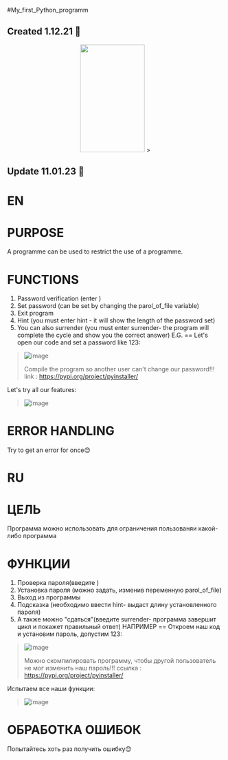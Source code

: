 #My_first_Python_programm





Created 1.12.21 🐍
---
<div id="header" align="center">
  <img src="https://media.giphy.com/media/iOYxT3KboHPWfmWrdm/giphy.gif" width="150" height ="250"/>
  >
  
</div>

Update 11.01.23 🐍
----

EN
===

PURPOSE
==
A programme can be used to restrict the use of a programme. 


FUNCTIONS
==
1. Password verification (enter )
2. Set password (can be set by changing the parol_of_file variable)
3. Exit program
4. Hint (you must enter hint - it will show the length of the password set)
5. You can also surrender (you must enter surrender- the program will complete the cycle and show you the correct answer)
E.G.
==
Let's open our code and set a password like 123:
>![image](https://user-images.githubusercontent.com/79650307/211801101-9d0eedb3-280c-4448-844b-13226f39919e.png)
>
>Compile the program so another user can't change our password!!!
>link : https://pypi.org/project/pyinstaller/
>
Let's try all our features:
>
>![image](https://user-images.githubusercontent.com/79650307/211801564-c5688ed0-8712-4b1e-a97b-77fe70319e3d.png)


ERROR HANDLING
==
Try to get an error for once😊

RU
==

ЦЕЛЬ
==
Программа можно использовать для ограничения пользованяи какой-либо программа 


ФУНКЦИИ
==
1. Проверка пароля(введите )
2. Установка пароля (можно задать, изменив переменную parol_of_file)
3. Выход из программы
4. Подсказка (необходимо ввести  hint- выдаст длину установленного пароля)
5. А также можно "сдаться"(введите surrender- программа завершит цикл и покажет правильный ответ)
НАПРИМЕР
==
Откроем наш код и установим пароль, допустим 123:
>![image](https://user-images.githubusercontent.com/79650307/211801101-9d0eedb3-280c-4448-844b-13226f39919e.png)
>
>Можно скомпилировать программу, чтобы другой пользователь не мог изменить наш пароль!!!
>ссылка : https://pypi.org/project/pyinstaller/
>
Испытаем все наши функции:
>
>![image](https://user-images.githubusercontent.com/79650307/211801564-c5688ed0-8712-4b1e-a97b-77fe70319e3d.png)


ОБРАБОТКА ОШИБОК
==
Попытайтесь хоть раз получить ошибку😊
